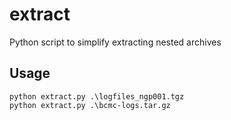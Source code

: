 # extract

Python script to simplify extracting nested archives

## Usage

```
python extract.py .\logfiles_ngp001.tgz
python extract.py .\bcmc-logs.tar.gz
```
